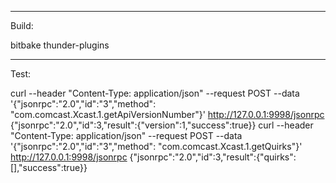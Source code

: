 -----------------
Build:

bitbake thunder-plugins

-----------------
Test:

curl --header "Content-Type: application/json" --request POST --data '{"jsonrpc":"2.0","id":"3","method": "com.comcast.Xcast.1.getApiVersionNumber"}' http://127.0.0.1:9998/jsonrpc
{"jsonrpc":"2.0","id":3,"result":{"version":1,"success":true}}
 curl --header "Content-Type: application/json" --request POST --data '{"jsonrpc":"2.0","id":"3","method": "com.comcast.Xcast.1.getQuirks"}' http://127.0.0.1:9998/jsonrpc
{"jsonrpc":"2.0","id":3,"result":{"quirks":[],"success":true}}


